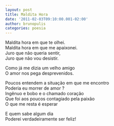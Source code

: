 ```yaml
---
layout: post
title: Maldita Hora
date: '2011-02-03T09:10:00.001-02:00'
author: brunopulis
categories: poesia
---
```


Maldita hora em que te olhei.<br />
Maldita hora em que me apaixonei.<br />
Juro que não queria sentir,<br />
Juro que não vou desistir.<br />

Como já me dizia um velho amigo<br />
O amor nos pega desprevenidos.<br />

Poucos entendem a situação em que me encontro<br />
Poderia eu morrer de amor ? <br />
Ingênuo e bobo e o chamado coração<br />
Que foi aos poucos contagiado pela paixão<br />
O que me resta é esperar<br />

E quem sabe algum dia <br />
Poderei verdadeiramente ser feliz!<br />